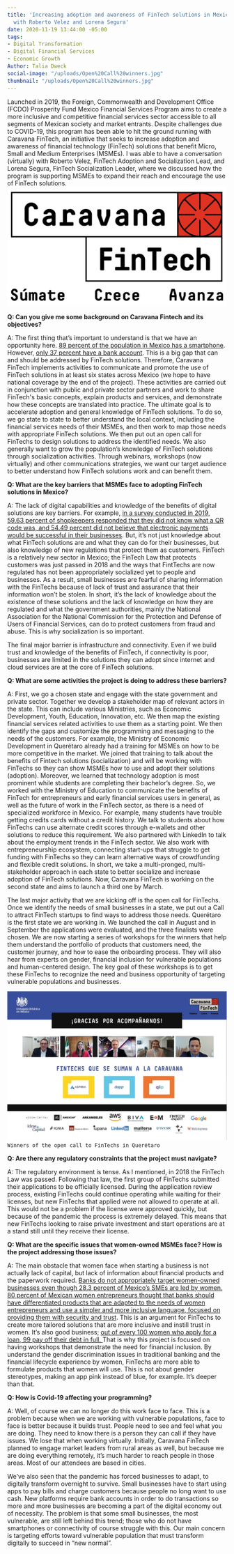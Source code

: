 ```yaml
---
title: 'Increasing adoption and awareness of FinTech solutions in Mexico: Interview
  with Roberto Velez and Lorena Segura'
date: 2020-11-19 13:44:00 -05:00
tags:
- Digital Transformation
- Digital Financial Services
- Economic Growth
Author: Talia Dweck
social-image: "/uploads/Open%20Call%20winners.jpg"
thumbnail: "/uploads/Open%20Call%20winners.jpg"
---
```


Launched in 2019, the Foreign, Commonwealth and Development Office (FCDO) Prosperity Fund Mexico Financial Services Program aims to create a more inclusive and competitive financial services sector accessible to all segments of Mexican society and market entrants. Despite challenges due to COVID-19, this program has been able to hit the ground running with Caravana FinTech, an initiative that seeks to increase adoption and awareness of financial technology (FinTech) solutions that benefit Micro, Small and Medium Enterprises (MSMEs). I was able to have a conversation (virtually) with Roberto Velez, FinTech Adoption and Socialization Lead, and Lorena Segura, FinTech Socialization Leader, where we discussed how the program is supporting MSMEs to expand their reach and encourage the use of FinTech solutions. ![logo_caravana_fintech.png](/uploads/logo_caravana_fintech.png)

**Q: Can you give me some background on Caravana Fintech and its objectives?**

A: The first thing that’s important to understand is that we have an opportunity here. [89 percent of the population in Mexico has a smartphone](https://www.inegi.org.mx/contenidos/saladeprensa/aproposito/2020/EAP_Internet20.pdf). However, [only 37 percent have a bank account](https://globalfindex.worldbank.org/). This is a big gap that can and should be addressed by FinTech solutions. Therefore, Caravana FinTech implements activities to communicate and promote the use of FinTech solutions in at least six states across Mexico (we hope to have national coverage by the end of the project). These activities are carried out in conjunction with public and private sector partners and work to share FinTech's basic concepts, explain products and services, and demonstrate how these concepts are translated into practice. The ultimate goal is to accelerate adoption and general knowledge of FinTech solutions. To do so, we go state to state to better understand the local context, including the financial services needs of their MSMEs, and then work to map those needs with appropriate FinTech solutions. We then put out an open call for FinTechs to design solutions to address the identified needs. We also generally want to grow the population’s knowledge of FinTech solutions through socialization activities. Through webinars, workshops (now virtually) and other communications strategies, we want our target audience to better understand how FinTech solutions work and can benefit them.

**Q: What are the key barriers that MSMEs face to adopting FinTech solutions in Mexico?**

A: The lack of digital capabilities and knowledge of the benefits of digital solutions are key barriers. For example, [in a survey conducted in 2019, 59.63 percent of shopkeepers responded that they did not know what a QR code was, and 54.49 percent did not believe that electronic payments would be successful in their businesses](https://www.anpec.com.mx/coco/wp-content/uploads/2019/10/TragoAmargo_ER.pdf). But, it’s not just knowledge about what FinTech solutions are and what they can do for their businesses, but also knowledge of new regulations that protect them as customers. FinTech is a relatively new sector in Mexico; the FinTech Law that protects customers was just passed in 2018 and the ways that FintTechs are now regulated has not been appropriately socialized yet to people and businesses. As a result, small businesses are fearful of sharing information with the FinTechs because of lack of trust and assurance that their information won’t be stolen. In short, it’s the lack of knowledge about the existence of these solutions and the lack of knowledge on how they are regulated and what the government authorities, mainly the National Association for the National Commission for the Protection and Defense of Users of Financial Services, can do to protect customers from fraud and abuse. This is why socialization is so important.

The final major barrier is infrastructure and connectivity. Even if we build trust and knowledge of the benefits of FinTech, if connectivity is poor, businesses are limited in the solutions they can adopt since internet and cloud services are at the core of FinTech solutions.

**Q: What are some activities the project is doing to address these barriers?**

A: First, we go a chosen state and engage with the state government and private sector. Together we develop a stakeholder map of relevant actors in the state. This can include various Ministries, such as Economic Development, Youth, Education, Innovation, etc. We then map the existing financial services related activities to use them as a starting point. We then identify the gaps and customize the programming and messaging to the needs of the customers. For example, the Ministry of Economic Development in Querétaro already had a training for MSMEs on how to be more competitive in the market. We joined that training to talk about the benefits of Fintech solutions (socialization) and will be working with FinTechs so they can show MSMEs how to use and adopt their solutions (adoption). Moreover, we learned that technology adoption is most prominent while students are completing their bachelor’s degree. So, we worked with the Ministry of Education to communicate the benefits of FinTech for entrepreneurs and early financial services users in general, as well as the future of work in the FinTech sector, as there is a need of specialized workforce in Mexico. For example, many students have trouble getting credits cards without a credit history. We talk to students about how FinTechs can use alternate credit scores through e-wallets and other solutions to reduce this requirement. We also partnered with LinkedIn to talk about the employment trends in the FinTech sector. We also work with entrepreneurship ecosystem, connecting start-ups that struggle to get funding with FinTechs so they can learn alternative ways of crowdfunding and flexible credit solutions. In short, we take a multi-pronged, multi-stakeholder approach in each state to better socialize and increase adoption of FinTech solutions. Now, Caravana FinTech is working on the second state and aims to launch a third one by March.

The last major activity that we are kicking off is the open call for FinTechs. Once we identify the needs of small businesses in a state, we put out a Call to attract FinTech startups to find ways to address those needs. Querétaro is the first state we are working in. We launched the call in August and in September the applications were evaluated, and the three finalists were chosen. We are now starting a series of workshops for the winners that help them understand the portfolio of products that customers need, the customer journey, and how to ease the onboarding process. They will also hear from experts on gender, financial inclusion for vulnerable populations and human-centered design. The key goal of these workshops is to get these FinTechs to recognize the need and business opportunity of targeting vulnerable populations and businesses.

![Open Call winners.jpg](/uploads/Open%20Call%20winners.jpg)`Winners of the open call to FinTechs in Querétaro`

**Q: Are there any regulatory constraints that the project must navigate?**

A: The regulatory environment is tense. As I mentioned, in 2018 the FinTech Law was passed. Following that law, the first group of FinTechs submitted their applications to be officially licensed. During the application review process, existing FinTechs could continue operating while waiting for their licenses, but new FinTechs that applied were not allowed to operate at all. This would not be a problem if the license were approved quickly, but because of the pandemic the process is extremely delayed. This means that new FinTechs looking to raise private investment and start operations are at a stand still until they receive their license.

**Q: What are the specific issues that women-owned MSMEs face? How is the project addressing those issues?**

A: The main obstacle that women face when starting a business is not actually lack of capital, but lack of information about financial products and the paperwork required. [Banks do not appropriately target women-owned businesses even though 28.3 percent of Mexico’s SMEs are led by women. 80 percent of Mexican women entrepreneurs thought that banks should have differentiated products that are adapted to the needs of women entrepreneurs and use a simpler and more inclusive language, focused on providing them with security and trust](https://www.elfinanciero.com.mx/empresas/3-de-cada-10-pymes-en-mexico-son-lideradas-por-mujeres-corporacion-financiera-internacional). This is an argument for FinTechs to create more tailored solutions that are more inclusive and instill trust in women. It’s also good business; [out of every 100 women who apply for a loan, 99 pay off their debt in full. ](https://www.elfinanciero.com.mx/empresas/3-de-cada-10-pymes-en-mexico-son-lideradas-por-mujeres-corporacion-financiera-internacional)That is why this project is focused on having workshops that demonstrate the need for financial inclusion. By understand the gender discrimination issues in traditional banking and the financial lifecycle experience by women, FinTechs are more able to formulate products that women will use. This is not about gender stereotypes, making an app pink instead of blue, for example. It’s deeper than that.

**Q: How is Covid-19 affecting your programming?**

A: Well, of course we can no longer do this work face to face. This is a problem because when we are working with vulnerable populations, face to face is better because it builds trust. People need to see and feel what you are doing. They need to know there is a person they can call if they have issues. We lose that when working virtually. Initially, Caravana FinTech planned to engage market leaders from rural areas as well, but because we are doing everything remotely, it’s much harder to reach people in those areas. Most of our attendees are based in cities.

We’ve also seen that the pandemic has forced businesses to adapt, to digitally transform overnight to survive. Small businesses have to start using apps to pay bills and charge customers because people no long want to use cash. New platforms require bank accounts in order to do transactions so more and more businesses are becoming a part of the digital economy out of necessity. The problem is that some small businesses, the most vulnerable, are still left behind this trend; those who do not have smartphones or connectivity of course struggle with this. Our main concern is targeting efforts toward vulnerable population that must transform digitally to succeed in “new normal”.